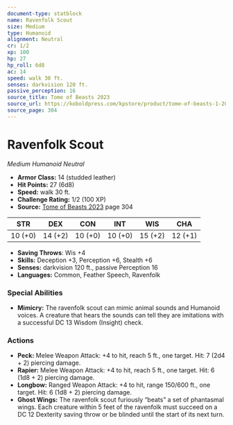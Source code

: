 ```yaml
---
document-type: statblock
name: Ravenfolk Scout
size: Medium
type: Humanoid
alignment: Neutral
cr: 1/2
xp: 100
hp: 27
hp_roll: 6d8
ac: 14
speed: walk 30 ft.
senses: darkvision 120 ft. 
passive_perception: 16
source_title: Tome of Beasts 2023
source_url: https://koboldpress.com/kpstore/product/tome-of-beasts-1-2023-edition/
source_page: 304
---
```


# Ravenfolk Scout

*Medium* *Humanoid* *Neutral*

- **Armor Class:** 14 (studded leather)
- **Hit Points:** 27 (6d8)
- **Speed:** walk 30 ft.
- **Challenge Rating:** 1/2 (100 XP)
- **Source:** [Tome of Beasts 2023](https://koboldpress.com/kpstore/product/tome-of-beasts-1-2023-edition/) page 304

| STR | DEX | CON | INT | WIS | CHA |
| --- | --- | --- | --- | --- | --- |
| 10 (+0) | 14 (+2) | 10 (+0) | 10 (+0) | 15 (+2) | 12 (+1) |

- **Saving Throws**: Wis +4
- **Skills:** Deception +3, Perception +6, Stealth +6
- **Senses:** darkvision 120 ft., passive Perception 16
- **Languages:** Common, Feather Speech, Ravenfolk

### Special Abilities

- **Mimicry:** The ravenfolk scout can mimic animal sounds and Humanoid voices. A creature that hears the sounds can tell they are imitations with a successful DC 13 Wisdom (Insight) check.

### Actions

- **Peck:** Melee Weapon Attack: +4 to hit, reach 5 ft., one target. Hit: 7 (2d4 + 2) piercing damage.
- **Rapier:** Melee Weapon Attack: +4 to hit, reach 5 ft., one target. Hit: 6 (1d8 + 2) piercing damage.
- **Longbow:** Ranged Weapon Attack: +4 to hit, range 150/600 ft., one target. Hit: 6 (1d8 + 2) piercing damage.
- **Ghost Wings:** The ravenfolk scout furiously “beats” a set of phantasmal wings. Each creature within 5 feet of the ravenfolk must succeed on a DC 12 Dexterity saving throw or be blinded until the start of its next turn.

